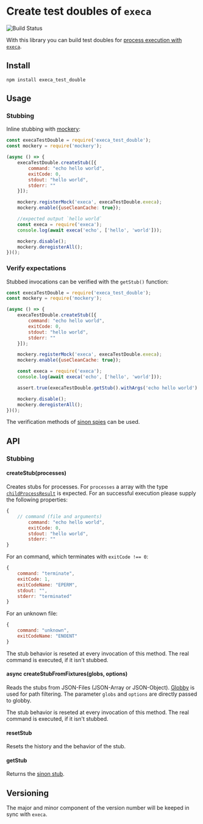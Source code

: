 # Create test doubles of `execa`

![Build Status](https://github.com/bunysae/execa_test_double/workflows/Node.js%20CI/badge.svg)

With this library you can build test doubles for
[process execution with `execa`](https://github.com/sindresorhus/execa).

## Install

```
npm install execa_test_double
```

## Usage

### Stubbing
Inline stubbing with [mockery](https://github.com/mfncooper/mockery):
```js
const execaTestDouble = require('execa_test_double');
const mockery = require('mockery');

(async () => {
	execaTestDouble.createStub([{
		command: "echo hello world",
		exitCode: 0,
		stdout: "hello world",
		stderr: ""
	}]);

	mockery.registerMock('execa', execaTestDouble.execa);
	mockery.enable({useCleanCache: true});

	//expected output `hello world`
	const execa = require('execa');
	console.log(await execa('echo', ['hello', 'world']));

	mockery.disable();
	mockery.deregisterAll();
})();
```

### Verify expectations
Stubbed invocations can be verified with the `getStub()` function:
```js
const execaTestDouble = require('execa_test_double');
const mockery = require('mockery');

(async () => {
	execaTestDouble.createStub([{
		command: "echo hello world",
		exitCode: 0,
		stdout: "hello world",
		stderr: ""
	}]);

	mockery.registerMock('execa', execaTestDouble.execa);
	mockery.enable({useCleanCache: true});

	const execa = require('execa');
	console.log(await execa('echo', ['hello', 'world']));

	assert.true(execaTestDouble.getStub().withArgs('echo hello world').calledOnce);

	mockery.disable();
	mockery.deregisterAll();
})();
```
The verification methods of [sinon spies](https://sinonjs.org/releases/v9.0.0/spies/) can be used.

## API

### Stubbing

#### createStub(processes)
Creates stubs for processes. For `processes` a array with
the type [`childProcessResult`](https://github.com/sindresorhus/execa#childProcessResult) is expected.
For an successful execution please supply the following properties:
```js
{
	// command (file and arguments)
        command: "echo hello world",
        exitCode: 0,
        stdout: "hello world",
        stderr: ""
}
```

For an command, which terminates with `exitCode !== 0`:
```js
{
	command: "terminate",
	exitCode: 1,
	exitCodeName: "EPERM",
	stdout: "",
	stderr: "terminated"
}
```

For an unknown file:
```js
{
	command: "unknown",
	exitCodeName: "ENOENT"
}

```

The stub behavior is reseted at every invocation of this method.
The real command is executed, if it isn't stubbed.

#### async createStubFromFixtures(globs, options)
Reads the stubs from JSON-Files (JSON-Array or JSON-Object).
[Globby](https://github.com/sindresorhus/globby) is used for path
filtering. The parameter `globs` and `options` are
directly passed to globby.

The stub behavior is reseted at every invocation of this method.
The real command is executed, if it isn't stubbed.

#### resetStub
Resets the history and the behavior of the stub.

#### getStub
Returns the [sinon stub](https://sinonjs.org/releases/v9.0.0/stubs).

## Versioning
The major and minor component of the version number
will be keeped in sync with `execa`.
